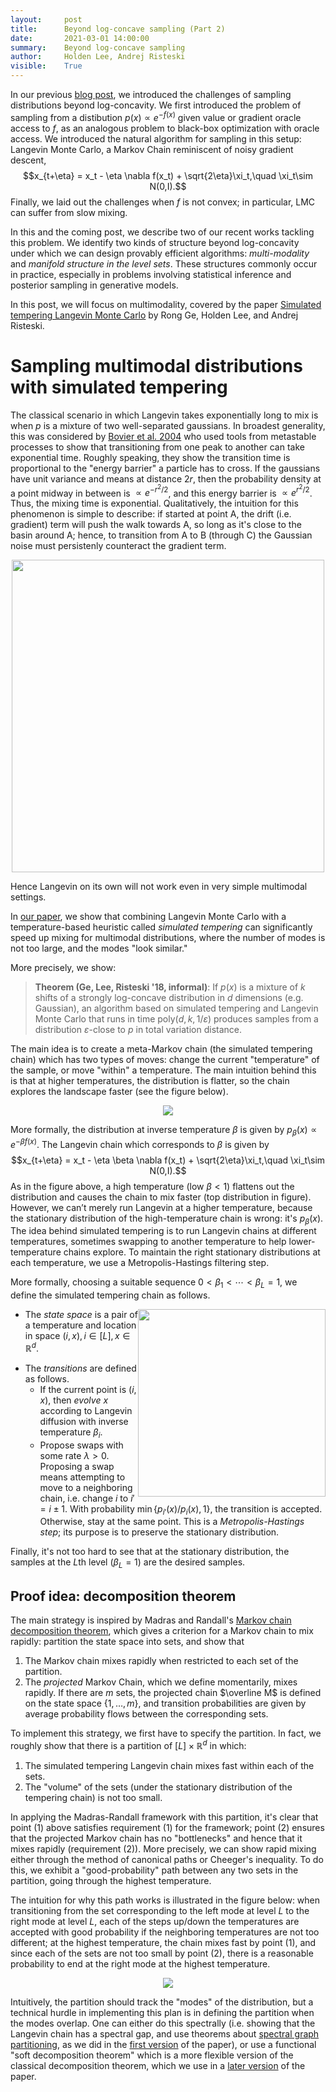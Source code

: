```yaml
---
layout:     post
title:      Beyond log-concave sampling (Part 2)
date:       2021-03-01 14:00:00
summary:    Beyond log-concave sampling
author:     Holden Lee, Andrej Risteski
visible:    True
---
```


In our previous [blog post](http://www.offconvex.org/2020/09/19/beyondlogconvavesampling), we introduced the challenges of sampling distributions beyond log-concavity. 
We first introduced the problem of sampling from a distibution $p(x) \propto e^{-f(x)}$ given value or gradient oracle access to $f$, as an analogous problem to black-box optimization with oracle access. We introduced the natural algorithm for sampling in this setup: Langevin Monte Carlo, a Markov Chain reminiscent of noisy gradient descent, $$x_{t+\eta} = x_t - \eta \nabla f(x_t) + \sqrt{2\eta}\xi_t,\quad \xi_t\sim N(0,I).$$
Finally, we laid out the challenges when $f$ is not convex; in particular, LMC can suffer from slow mixing.
  

In this and the coming post, we describe two of our recent works tackling this problem. We identify two kinds of structure beyond log-concavity under which we can design provably efficient algorithms:  *multi-modality* and *manifold structure in the level sets*. These structures commonly occur in practice, especially in problems involving statistical inference and posterior sampling in generative models. 

In this post, we will focus on multimodality, covered by the paper [Simulated tempering Langevin Monte Carlo](https://arxiv.org/abs/1812.00793) by Rong Ge, Holden Lee, and Andrej Risteski. 



# Sampling multimodal distributions with simulated tempering


The classical scenario in which Langevin takes exponentially long to mix is when $p$ is a mixture of two well-separated gaussians. In broadest generality, this was considered by [Bovier et al. 2004](http://www.ems-ph.org/journals/show_abstract.php?issn=1435-9855%20&vol=6&iss=4&rank=1) who used tools from metastable processes to show that transitioning from one peak to another can take exponential time. Roughly speaking, they show the transition time is proportional to the "energy barrier" a particle has to cross. If the gaussians have unit variance and means at distance $2r$, then the probability density at a point midway in between is $\propto e^{-r^2/2}$, and this energy barrier is $\propto e^{r^2/2}$. Thus, the mixing time is exponential. Qualitatively, the intuition for this phenomenon is simple to describe: if started at point A, the drift (i.e. gradient) term will push the walk towards A, so long as it's close to the basin around A; hence, to transition from A to B (through C) the Gaussian noise must persistenly counteract the gradient term.



<center>
<img src="http://www.andrew.cmu.edu/user/aristesk/animation_bovier.gif" width="500">
</center>

Hence Langevin on its own will not work even in very simple multimodal settings. 


In [our paper](https://arxiv.org/abs/1812.00793), we show that combining Langevin Monte Carlo with a temperature-based heuristic called *simulated tempering* can significantly speed up mixing for multimodal distributions, where the number of modes is not too large, and the modes "look similar."

More precisely, we show: 

> **Theorem (Ge, Lee, Risteski '18, informal)**: If $p(x)$ is a mixture of $k$ shifts of a strongly log-concave distribution in $d$ dimensions (e.g. Gaussian), an algorithm based on simulated tempering and Langevin Monte Carlo that runs in time poly($d,k, 1/\varepsilon$) produces samples from a distribution $\varepsilon$-close to $p$ in total variation distance.


The main idea is to create a meta-Markov chain (the simulated tempering chain) which has two types of moves: change the current "temperature" of the sample, or move "within" a temperature. The main intuition behind this is that at higher temperatures, the distribution is flatter, so the chain explores the landscape faster (see the figure below). 

<center> 
<img src="http://www.andrew.cmu.edu/user/aristesk/animation_tempering.gif">
</center>

More formally, the distribution at inverse temperature $\beta$ is given by $p_\beta(x) \propto e^{-\beta f(x)}$. The Langevin chain which corresponds to $\beta$ is given by
$$x_{t+\eta} = x_t - \eta \beta \nabla f(x_t) + \sqrt{2\eta}\xi_t,\quad \xi_t\sim N(0,I).$$
As in the figure above, a high temperature (low $\beta<1$) flattens out the distribution and causes the chain to mix faster (top distribution in figure). However, we can’t merely run Langevin at a higher temperature, because the stationary distribution of the high-temperature chain is wrong: it's $p_\beta(x)$. The idea behind simulated tempering is to run Langevin chains at different temperatures, sometimes swapping to another temperature to help lower-temperature chains explore. To maintain the right stationary distributions at each temperature, we use a Metropolis-Hastings filtering step.

More formally, choosing a suitable sequence $0< \beta_1< \cdots <\beta_L=1$, we define the simulated tempering chain as follows.

<img style="float: right;" src="http://holdenlee.github.io/pics/stl.png" width="300">

* The *state space* is a pair of a temperature and location in space $(i, x), i \in [L], x \in \mathbb{R}^d$.  
<!--$L$ copies of the state space (in our case $\mathbb R^d$), one copy for each temperature.--> 
* The *transitions* are defined as follows.
	* If the current point is $(i,x)$, then *evolve* $x$ according to Langevin diffusion with inverse temperature $\beta_i$.
    * Propose swaps with some rate $\lambda >0$. Proposing a swap means attempting to move to a neighboring chain, i.e. change $i$ to $i'=i\pm 1$. With probability $\min\{p_{i'}(x)/p_i(x), 1\}$, the transition is accepted. Otherwise, stay at the same point. This is a *Metropolis-Hastings step*; its purpose is to preserve the stationary distribution.

Finally, it's not too hard to see that at the stationary distribution, the samples at the $L$th level ($\beta_L=1$) are the desired samples.



## Proof idea: decomposition theorem

The main strategy is inspired by Madras and Randall's [Markov chain decomposition theorem](https://www.jstor.org/stable/2699896), which gives a criterion for a Markov chain to mix rapidly: partition the state space into sets, and show that 

1. The Markov chain mixes rapidly when restricted to each set of the partition.
2. The *projected* Markov Chain, which we define momentarily, mixes rapidly. If there are $m$ sets, the projected chain $\overline M$ is defined on the state space $\{1,\ldots, m\}$, and transition probabilities are given by average probability flows between the corresponding sets. 

To implement this strategy, we first have to specify the partition. In fact, we roughly show that there is a partition of $[L] \times \mathbb{R}^d$ in which: 

1. The simulated tempering Langevin chain mixes fast within each of the sets. 
2. The "volume" of the sets (under the stationary distribution of the tempering chain) is not too small.
<!-- [HL: alt.] There is no set at high temperature that has much larger volume at low temperature.
 -->

In applying the Madras-Randall framework with this partition, it's clear that point (1) above satisfies requirement (1) for the framework; point (2) ensures that the projected Markov chain has no "bottlenecks" and hence that it mixes rapidly (requirement (2)). More precisely, we can show rapid mixing either through the method of canonical paths or Cheeger's inequality. To do this, we exhibit a "good-probability" path between any two sets in the partition, going through the highest temperature. 

The intuition for why this path works is illustrated in the figure below: when transitioning from the set corresponding to the left mode at level $L$ to the right mode at level $L$, each of the steps up/down the temperatures are accepted with good probability if the neighboring temperatures are not too different; at the highest temperature, the chain mixes fast by point (1), and since each of the sets are not too small by point (2), there is a reasonable probability to end at the right mode at the highest temperature. 

<center>
<img src="http://www.andrew.cmu.edu/user/aristesk/animation_conductance.gif">
</center>

<!--(rework this picture?) This is a Markov chain with a small state space, so its spectral gap is easy to lower-bound (e.g., with Cheeger's inequality). The one thing we need to check is that there is no "bottleneck," i.e., one set in the partition that has low probability at high temperature and high probability at low temperature. -->

Intuitively, the partition should track the "modes" of the distribution, but a technical hurdle in implementing this plan is in defining the partition when the modes overlap. One can either do this spectrally (i.e. showing that the Langevin chain has a spectral gap, and use theorems about [spectral graph partitioning](https://arxiv.org/abs/1309.3223), as we did in the [first version](https://arxiv.org/abs/1710.02736) of the paper), or use a functional "soft decomposition theorem" which is a more flexible version of the classical decomposition theorem, which we use in a [later version](https://arxiv.org/abs/1812.00793) of the paper.

<!-- ![](http://holdenlee.github.io/pics/proj_chain.png)-->
